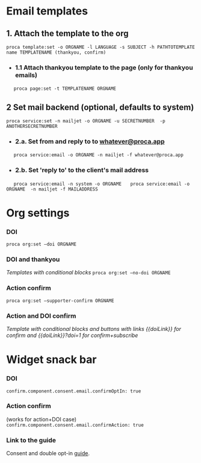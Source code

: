 # Email templates

## 1. Attach the template to the org
 `proca template:set -o ORGNAME -l LANGUAGE -s SUBJECT -h PATHTOTEMPLATE`
  `name TEMPLATENAME (thankyou, confirm)`

- ### 1.1 Attach thankyou template to the page (only for thankyou emails)
&nbsp;&nbsp;&nbsp;&nbsp;  `proca page:set -t TEMPLATENAME ORGNAME`

## 2 Set mail backend (optional, defaults to system)
`proca service:set -n mailjet -o ORGNAME -u SECRETNUMBER  -p ANOTHERSECRETNUMBER`

- ### 2.a. Set from and reply to to  whatever@proca.app
&nbsp;&nbsp;&nbsp;&nbsp;  `proca service:email -o ORGNAME -n mailjet -f whatever@proca.app`

- ### 2.b. Set 'reply to' to the client's mail address
&nbsp;&nbsp;&nbsp;&nbsp;  `proca service:email -n system -o ORGNAME`
&nbsp;&nbsp;&nbsp;&nbsp;  `proca service:email -o ORGNAME  -n mailjet -f MAILADDRESS`


# Org settings

### DOI
`proca org:set –doi ORGNAME`

### DOI and thankyou
*Templates with conditional blocks*
`proca org:set –no-doi ORGNAME`

### Action confirm
`proca org:set –supporter-confirm ORGNAME`

### Action and DOI confirm

*Template with conditional blocks and buttons with links {{doiLink}} for confirm and {{doiLink}}?doi=1 for confirm+subscribe*


# Widget snack bar

### DOI
`confirm.component.consent.email.confirmOptIn: true`

### Action confirm
(works for action+DOI case)
`confirm.component.consent.email.confirmAction: true`

### Link to the guide
Consent and double opt-in [guide](https://proca.app/guide/double-opt-in/).
